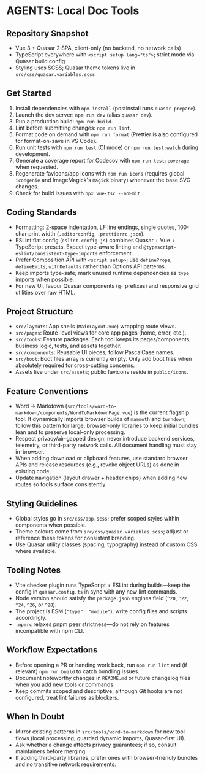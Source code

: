 # AGENTS: Local Doc Tools

## Repository Snapshot

- Vue 3 + Quasar 2 SPA, client-only (no backend, no network calls)
- TypeScript everywhere with `<script setup lang="ts">`; strict mode via Quasar build config
- Styling uses SCSS; Quasar theme tokens live in `src/css/quasar.variables.scss`

## Get Started

1. Install dependencies with `npm install` (postinstall runs `quasar prepare`).
2. Launch the dev server: `npm run dev` (alias `quasar dev`).
3. Run a production build: `npm run build`.
4. Lint before submitting changes: `npm run lint`.
5. Format code on demand with `npm run format` (Prettier is also configured for format-on-save in VS Code).
6. Run unit tests with `npm run test` (CI mode) or `npm run test:watch` during development.
7. Generate a coverage report for Codecov with `npm run test:coverage` when requested.
8. Regenerate favicons/app icons with `npm run icons` (requires global `icongenie` and ImageMagick's `magick` binary) whenever the base SVG changes.
9. Check for build issues with `npx vue-tsc --noEmit`

## Coding Standards

- Formatting: 2-space indentation, LF line endings, single quotes, 100-char print width (`.editorconfig`, `.prettierrc.json`).
- ESLint flat config (`eslint.config.js`) combines Quasar + Vue + TypeScript presets. Expect type-aware linting and `@typescript-eslint/consistent-type-imports` enforcement.
- Prefer Composition API with `<script setup>`; use `defineProps`, `defineEmits`, `withDefaults` rather than Options API patterns.
- Keep imports type-safe; mark unused runtime dependencies as `type` imports when possible.
- For new UI, favour Quasar components (`q-` prefixes) and responsive grid utilities over raw HTML.

## Project Structure

- `src/layouts`: App shells (`MainLayout.vue`) wrapping route views.
- `src/pages`: Route-level views for core app pages (home, error, etc.).
- `src/tools`: Feature packages. Each tool keeps its pages/components, business logic, tests, and assets together.
- `src/components`: Reusable UI pieces; follow PascalCase names.
- `src/boot`: Boot files array is currently empty. Only add boot files when absolutely required for cross-cutting concerns.
- Assets live under `src/assets`; public favicons reside in `public/icons`.

## Feature Conventions

- Word -> Markdown (`src/tools/word-to-markdown/components/WordToMarkdownPage.vue`) is the current flagship tool. It dynamically imports browser builds of `mammoth` and `turndown`; follow this pattern for large, browser-only libraries to keep initial bundles lean and to preserve local-only processing.
- Respect privacy/air-gapped design: never introduce backend services, telemetry, or third-party network calls. All document handling must stay in-browser.
- When adding download or clipboard features, use standard browser APIs and release resources (e.g., revoke object URLs) as done in existing code.
- Update navigation (layout drawer + header chips) when adding new routes so tools surface consistently.

## Styling Guidelines

- Global styles go in `src/css/app.scss`; prefer scoped styles within components when possible.
- Theme colours come from `src/css/quasar.variables.scss`; adjust or reference these tokens for consistent branding.
- Use Quasar utility classes (spacing, typography) instead of custom CSS where available.

## Tooling Notes

- Vite checker plugin runs TypeScript + ESLint during builds—keep the config in `quasar.config.ts` in sync with any new lint commands.
- Node version should satisfy the `package.json` engines field (`^20`, `^22`, `^24`, `^26`, or `^28`).
- The project is ESM (`"type": "module"`); write config files and scripts accordingly.
- `.npmrc` relaxes pnpm peer strictness—do not rely on features incompatible with npm CLI.

## Workflow Expectations

- Before opening a PR or handing work back, run `npm run lint` and (if relevant) `npm run build` to catch bundling issues.
- Document noteworthy changes in `README.md` or future changelog files when you add new tools or commands.
- Keep commits scoped and descriptive; although Git hooks are not configured, treat lint failures as blockers.

## When In Doubt

- Mirror existing patterns in `src/tools/word-to-markdown` for new tool flows (local processing, guarded dynamic imports, Quasar-first UI).
- Ask whether a change affects privacy guarantees; if so, consult maintainers before merging.
- If adding third-party libraries, prefer ones with browser-friendly bundles and no transitive network requirements.
